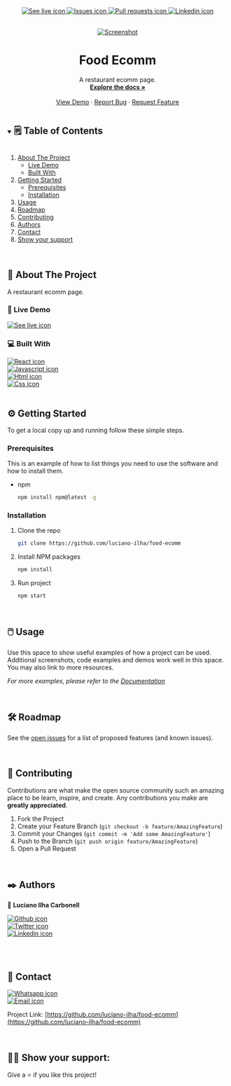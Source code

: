 <div align="center">
 <a href="https://github.com/luciano-ilha/food-ecomm">
  <img src="https://img.shields.io/badge/See-live-brightgreen?style=for-the-badge" alt="See live icon">
 </a>
 <a href="https://github.com/luciano-ilha/food-ecomm/issues">
  <img src="https://img.shields.io/badge/GitHub-Issues-important?style=for-the-badge&logo=GitHub" alt="Issues icon">
 </a>
 <a href="https://github.com/luciano-ilha/food-ecomm/pulls">
  <img src="https://img.shields.io/badge/GitHub-Pull%20Requests-informational?style=for-the-badge&logo=GitHub" alt="Pull requests icon">
 </a>
 <a href="https://www.linkedin.com/in/luciano-carbonell/?locale=en_US">
  <img src="https://img.shields.io/badge/-LinkedIn-black.svg?style=for-the-badge&logo=linkedin&colorB=0B65C2" alt="Linkedin icon">
 </a>
</div>

<!-- PROJECT LOGO -->
<br />
<p align="center">
  <a href="">
    <img src="" alt="Screenshot">
  </a>

  <h1 align="center">Food Ecomm</h1>

  <p align="center">
    A restaurant ecomm page.
    <br />
    <a href="https://github.com/luciano-ilha/food-ecomm"><strong>Explore the docs »</strong></a>
    <br />
    <br />
    <a href="https://github.com/luciano-ilha/food-ecomm">View Demo</a>
    ·
    <a href="https://github.com/luciano-ilha/food-ecomm/issues">Report Bug</a>
    ·
    <a href="https://github.com/luciano-ilha/food-ecomm/pulls">Request Feature</a>
  </p>
</p>

<!-- TABLE OF CONTENTS -->
<details open="open">
  <summary><h2 style="display: inline-block">🗒️ Table of Contents</h2></summary>
  <ol>
    <li>
      <a href="#about-the-project">About The Project</a>
      <ul>
        <li><a href="#live-demo">Live Demo</a></li>
        <li><a href="#built-with">Built With</a></li>
      </ul>
    </li>
    <li>
      <a href="#getting-started">Getting Started</a>
      <ul>
        <li><a href="#prerequisites">Prerequisites</a></li>
        <li><a href="#installation">Installation</a></li>
      </ul>
    </li>
    <li><a href="#usage">Usage</a></li>
    <li><a href="#roadmap">Roadmap</a></li>
    <li><a href="#contributing">Contributing</a></li>
    <li><a href="#authors">Authors</a></li>
    <li><a href="#contact">Contact</a></li>
    <li><a href="#support">Show your support</a></li>
  </ol>
</details>
<br>

<!-- ABOUT THE PROJECT -->
<div id="about-the-project"></div>

## 🔎 About The Project

A restaurant ecomm page.

<div id="live-demo"></div>

### 🔭 Live Demo

<a href="https://github.com/luciano-ilha/food-ecomm">
 <img src="https://img.shields.io/badge/See-live-brightgreen?style=for-the-badge" alt="See live icon">
</a>

<div id="built-with"></div>

### 💻 Built With

<a href="https://reactjs.org/">
 <img src="https://img.shields.io/badge/-React-61dafb?style=for-the-badge&logo=React&logoColor=000000" alt="React icon">
</a>
<br>
<a href="https://www.javascript.com/">
 <img src="https://img.shields.io/badge/-JavaScript-f7df1c?style=for-the-badge&logo=Javascript&logoColor=000000" alt="Javascript icon">
</a>
<br>
<a href="https://developer.mozilla.org/en-US/docs/Web/HTML">
 <img src="https://img.shields.io/badge/-HTML-e34f26?style=for-the-badge&logo=HTML5&logoColor=ffffff" alt="Html icon">
</a>
<br>
<a href="https://developer.mozilla.org/en-US/docs/Web/CSS">
 <img src="https://img.shields.io/badge/-CSS-1471b6?style=for-the-badge&logo=CSS3&logoColor=ffffff" alt="Css icon">
</a>
<br><br>

<!-- GETTING STARTED -->
<div id="getting-started"></div>

## ⚙️ Getting Started

To get a local copy up and running follow these simple steps.

<div id="prerequisites"></div>

### Prerequisites

This is an example of how to list things you need to use the software and how to install them.

- npm
  ```sh
  npm install npm@latest -g
  ```

<div id="installation"></div>

### Installation

1. Clone the repo
   ```sh
   git clone https://github.com/luciano-ilha/food-ecomm
   ```
2. Install NPM packages
   ```sh
   npm install
   ```
3. Run project
   ```sh
   npm start
   ```

<br>

<!-- USAGE EXAMPLES -->
<div id="usage"></div>

## 🖱️ Usage

Use this space to show useful examples of how a project can be used. Additional screenshots, code examples and demos work well in this space. You may also link to more resources.

_For more examples, please refer to the [Documentation]()_

<br>

<!-- ROADMAP -->
<div id="roadmap"></div>

## 🛠️ Roadmap

See the [open issues](https://github.com/luciano-ilha/food-ecomm/issues) for a list of proposed features (and known issues).

<br>

<!-- CONTRIBUTING -->
<div id="contributing"></div>

## 🤝 Contributing

Contributions are what make the open source community such an amazing place to be learn, inspire, and create. Any contributions you make are **greatly appreciated**.

1. Fork the Project
2. Create your Feature Branch (`git checkout -b feature/AmazingFeature`)
3. Commit your Changes (`git commit -m 'Add some AmazingFeature'`)
4. Push to the Branch (`git push origin feature/AmazingFeature`)
5. Open a Pull Request

<br>

<div id="authors"></div>

## ✒️ Authors <a name = "author"></a>

👤 **Luciano Ilha Carbonell**

<a href="https://github.com/luciano-ilha">
 <img src="https://img.shields.io/badge/-GitHub-000000?style=for-the-badge&logo=GitHub&logoColor=ffffff" alt="Github icon">
</a>
<br>
<a href="https://twitter.com/CarbonellIlha">
 <img src="https://img.shields.io/badge/-Twitter-1da1f1?style=for-the-badge&logo=Twitter&logoColor=ffffff" alt="Twitter icon">
</a>
<br>
<a href="https://www.linkedin.com/in/luciano-carbonell/?locale=en_US">
 <img src="https://img.shields.io/badge/-LinkedIn-black.svg?style=for-the-badge&logo=linkedin&colorB=0B65C2" alt="Linkedin icon">
</a>

<br><br>

<!-- CONTACT -->
<div id="contact"></div>

## 📱 Contact

<a href="https://api.whatsapp.com/send?phone=5551991773752">
 <img src="https://img.shields.io/badge/-WhatsApp-black.svg?style=for-the-badge&logo=WhatsApp&colorB=00a038" alt="Whatsapp icon">
</a>
<br>
<a href="mailto:ilha.dev.br@gmail.com">
 <img src="https://img.shields.io/badge/-Gmail-black.svg?style=for-the-badge&logo=Gmail&colorB=ffffff" alt="Email icon">
</a>

Project Link: [https://github.com/luciano-ilha/food-ecomm](https://github.com/luciano-ilha/food-ecomm)

<br>

<div id="support"></div>

## 💪🏼 Show your support:

Give a ⭐️ if you like this project!
